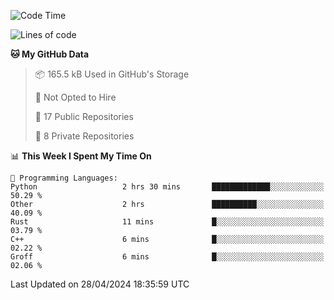<!--START_SECTION:waka-->
![Code Time](http://img.shields.io/badge/Code%20Time-887%20hrs%2047%20mins-blue)

![Lines of code](https://img.shields.io/badge/From%20Hello%20World%20I%27ve%20Written-208.0%20thousand%20lines%20of%20code-blue)

**🐱 My GitHub Data** 

> 📦 165.5 kB Used in GitHub's Storage 
 > 
> 🚫 Not Opted to Hire
 > 
> 📜 17 Public Repositories 
 > 
> 🔑 8 Private Repositories 
 > 
📊 **This Week I Spent My Time On** 

```text
💬 Programming Languages: 
Python                   2 hrs 30 mins       █████████████░░░░░░░░░░░░   50.29 % 
Other                    2 hrs               ██████████░░░░░░░░░░░░░░░   40.09 % 
Rust                     11 mins             █░░░░░░░░░░░░░░░░░░░░░░░░   03.79 % 
C++                      6 mins              █░░░░░░░░░░░░░░░░░░░░░░░░   02.22 % 
Groff                    6 mins              █░░░░░░░░░░░░░░░░░░░░░░░░   02.06 % 
```


 Last Updated on 28/04/2024 18:35:59 UTC
<!--END_SECTION:waka-->
